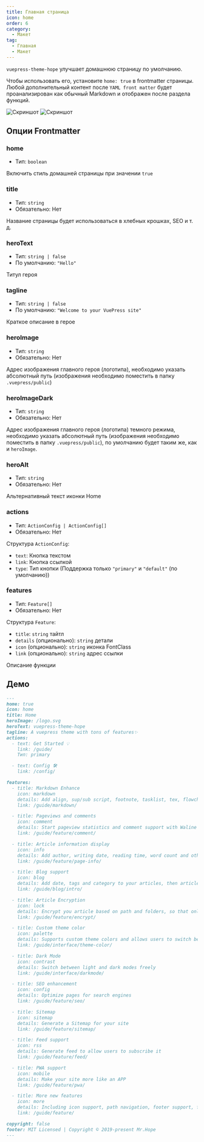 ```yaml
---
title: Главная страница
icon: home
order: 6
category:
  - Макет
tag:
  - Главная
  - Макет
---
```


`vuepress-theme-hope` улучшает домашнюю страницу по умолчанию.

Чтобы использовать его, установите `home: true` в frontmatter страницы. Любой дополнительный контент после `YAML front matter` будет проанализирован как обычный Markdown и отображен после раздела функций.

![Скриншот](./assets/home-light.png#light)
![Скриншот](./assets/home-dark.png#dark)

<!-- more -->

## Опции Frontmatter

### home

- Тип: `boolean`

Включить стиль домашней страницы при значении `true`

### title

- Тип: `string`
- Обязательно: Нет

Название страницы будет использоваться в хлебных крошках, SEO и т. д.

### heroText

- Тип: `string | false`
- По умолчанию: `"Hello"`

Титул героя

### tagline

- Тип: `string | false`
- По умолчанию: `"Welcome to your VuePress site"`

Краткое описание в герое

### heroImage

- Тип: `string`
- Обязательно: Нет

Адрес изображения главного героя (логотипа), необходимо указать абсолютный путь (изображения необходимо поместить в папку `.vuepress/public`)

### heroImageDark

- Тип: `string`
- Обязательно: Нет

Адрес изображения главного героя (логотипа) темного режима, необходимо указать абсолютный путь (изображения необходимо поместить в папку `.vuepress/public`), по умолчанию будет таким же, как и `heroImage`.

### heroAlt

- Тип: `string`
- Обязательно: Нет

Альтернативный текст иконки Home

### actions

- Тип: `ActionConfig | ActionConfig[]`
- Обязательно: Нет

Структура `ActionConfig`:

- `text`: Кнопка текстом
- `link`: Кнопка ссылкой
- `type`: Тип кнопки (Поддержка только `"primary"` и `"default"` (по умолчанию))

### features

- Тип: `Feature[]`
- Обязательно: Нет

Структура `Feature`:

- `title`: `string` тайтл
- `details` (опционально): `string` детали
- `icon` (опционально): `string` иконка FontClass
- `link` (опционально): `string` адрес ссылки

Описание функции

## Демо

```md
---
home: true
icon: home
title: Home
heroImage: /logo.svg
heroText: vuepress-theme-hope
tagline: A vuepress theme with tons of features✨
actions:
  - text: Get Started 💡
    link: /guide/
    Тип: primary

  - text: Config 🛠
    link: /config/

features:
  - title: Markdown Enhance
    icon: markdown
    details: Add align, sup/sub script, footnote, tasklist, tex, flowchart, diagram, mark and presentation support in Markdown
    link: /guide/markdown/

  - title: Pageviews and comments
    icon: comment
    details: Start pageview statistics and comment support with Waline
    link: /guide/feature/comment/

  - title: Article information display
    icon: info
    details: Add author, writing date, reading time, word count and other information to your article
    link: /guide/feature/page-info/

  - title: Blog support
    icon: blog
    details: Add date, tags and category to your articles, then article, tag, category and timeline list will be auto generated
    link: /guide/blog/intro/

  - title: Article Encryption
    icon: lock
    details: Encrypt you article based on path and folders, so that only the one you want could see them
    link: /guide/feature/encrypt/

  - title: Custom theme color
    icon: palette
    details: Supports custom theme colors and allows users to switch between preset theme colors
    link: /guide/interface/theme-color/

  - title: Dark Mode
    icon: contrast
    details: Switch between light and dark modes freely
    link: /guide/interface/darkmode/

  - title: SEO enhancement
    icon: config
    details: Optimize pages for search engines
    link: /guide/feature/seo/

  - title: Sitemap
    icon: sitemap
    details: Generate a Sitemap for your site
    link: /guide/feature/sitemap/

  - title: Feed support
    icon: rss
    details: Generate feed to allow users to subscribe it
    link: /guide/feature/feed/

  - title: PWA support
    icon: mobile
    details: Make your site more like an APP
    link: /guide/feature/pwa/

  - title: More new features
    icon: more
    details: Including icon support, path navigation, footer support, fullscreen button, blog homepage, etc.
    link: /guide/feature/

copyright: false
footer: MIT Licensed | Copyright © 2019-present Mr.Hope
---
```
